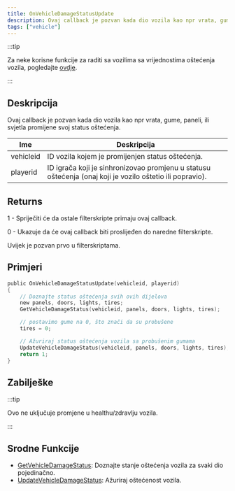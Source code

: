 ```yaml
---
title: OnVehicleDamageStatusUpdate
description: Ovaj callback je pozvan kada dio vozila kao npr vrata, gume, paneli, ili svjetla promijene svoj status oštećenja.
tags: ["vehicle"]
---
```


:::tip

Za neke korisne funkcije za raditi sa vozilima sa vrijednostima oštećenja vozila, pogledajte [ovdje](../resources/damagestatus.md).

:::

## Deskripcija

Ovaj callback je pozvan kada dio vozila kao npr vrata, gume, paneli, ili svjetla promijene svoj status oštećenja.

| Ime       | Deskripcija                                                                                              |
| --------- | -------------------------------------------------------------------------------------------------------- |
| vehicleid | ID vozila kojem je promijenjen status oštećenja.                                                         |
| playerid  | ID igrača koji je sinhronizovao promjenu u statusu oštećenja (onaj koji je vozilo oštetio ili popravio). |

## Returns

1 - Spriječiti će da ostale filterskripte primaju ovaj callback.

0 - Ukazuje da će ovaj callback biti proslijeđen do naredne filterskripte.

Uvijek je pozvan prvo u filterskriptama.

## Primjeri

```c
public OnVehicleDamageStatusUpdate(vehicleid, playerid)
{
    // Doznajte status oštećenja svih ovih dijelova
    new panels, doors, lights, tires;
    GetVehicleDamageStatus(vehicleid, panels, doors, lights, tires);

    // postavimo gume na 0, što znači da su probušene
    tires = 0;

    // Ažuriraj status oštećenja vozila sa probušenim gumama
    UpdateVehicleDamageStatus(vehicleid, panels, doors, lights, tires);
    return 1;
}
```

## Zabilješke

:::tip

Ovo ne uključuje promjene u healthu/zdravlju vozila.

:::

## Srodne Funkcije

- [GetVehicleDamageStatus](../functions/GetVehicleDamageStatus.md): Doznajte stanje oštećenja vozila za svaki dio pojedinačno.
- [UpdateVehicleDamageStatus](../functions/UpdateVehicleDamageStatus.md): Ažuriraj oštećenost vozila.
